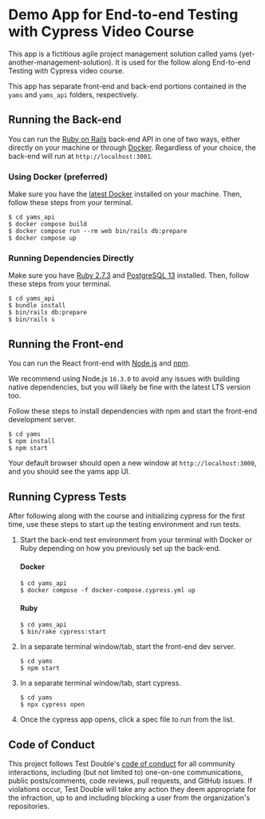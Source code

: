 # Demo App for End-to-end Testing with Cypress Video Course

This app is a fictitious agile project management solution called yams
(yet-another-management-solution). It is used for the follow along End-to-end
Testing with Cypress video course.

This app has separate front-end and back-end portions contained in the `yams`
and `yams_api` folders, respectively.

## Running the Back-end

You can run the [Ruby on Rails](https://rubyonrails.org/) back-end API in one of
two ways, either directly on your machine or through
[Docker](https://www.docker.com/). Regardless of your choice, the back-end will
run at `http://localhost:3001`.

### Using Docker (preferred)

Make sure you have the [latest Docker](https://www.docker.com/get-started)
installed on your machine. Then, follow these steps from your terminal.

```
$ cd yams_api
$ docker compose build
$ docker compose run --rm web bin/rails db:prepare
$ docker compose up
```

### Running Dependencies Directly

Make sure you have [Ruby 2.7.3](https://www.ruby-lang.org/en/downloads/) and
[PostgreSQL 13](https://www.postgresql.org/download/) installed. Then, follow
these steps from your terminal.

```
$ cd yams_api
$ bundle install
$ bin/rails db:prepare
$ bin/rails s
```

## Running the Front-end

You can run the React front-end with [Node.js](https://nodejs.org/) and [npm](https://www.npmjs.com/).

We recommend using Node.js `16.3.0` to avoid any issues with building native
dependencies, but you will likely be fine with the latest LTS version too.

Follow these steps to install dependencies with npm and start the front-end
development server.

```
$ cd yams
$ npm install
$ npm start
```

Your default browser should open a new window at `http://localhost:3000`, and
you should see the yams app UI.

## Running Cypress Tests

After following along with the course and initializing cypress for the first
time, use these steps to start up the testing environment and run tests.

1. Start the back-end test environment from your terminal with Docker or Ruby
   depending on how you previously set up the back-end.

    #### Docker

    ```
    $ cd yams_api
    $ docker compose -f docker-compose.cypress.yml up
    ```

    #### Ruby

    ```
    $ cd yams_api
    $ bin/rake cypress:start
    ```
1. In a separate terminal window/tab, start the front-end dev server.

    ```
    $ cd yams
    $ npm start
    ```
1. In a separate terminal window/tab, start cypress.
    ```
    $ cd yams
    $ npx cypress open
    ```
1. Once the cypress app opens, click a spec file to run from the list.

## Code of Conduct

This project follows Test Double's [code of
conduct](https://testdouble.com/code-of-conduct) for all community interactions,
including (but not limited to) one-on-one communications, public posts/comments,
code reviews, pull requests, and GitHub issues. If violations occur, Test Double
will take any action they deem appropriate for the infraction, up to and
including blocking a user from the organization's repositories.
